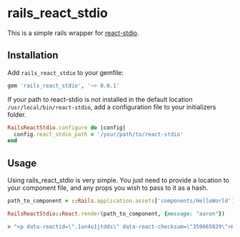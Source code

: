 # rails_react_stdio

This is a simple rails wrapper for [react-stdio](https://github.com/mjackson/react-stdio).

## Installation
Add `rails_react_stdio` to your gemfile:

```ruby
gem 'rails_react_stdio', '~> 0.0.1'
```

If your path to react-stdio is not installed in the default location `/usr/local/bin/react-stdio`, add a configuration file to your initializers folder.

```ruby
RailsReactStdio.configure do |config|
  config.react_stdio_path = '/your/path/to/react-stdio'
end
```

## Usage

Using rails_react_stdio is very simple. You just need to provide a location to your component file, and any props you wish to pass to it as a hash.

```ruby
path_to_component = ::Rails.application.assets['components/HelloWorld'].filename

RailsReactStdio::React.render(path_to_component, {message: "aaron"})

> "<p data-reactid=\".1on4o1jtdds\" data-react-checksum=\"359665029\">Hello, aaron</p>"
```
